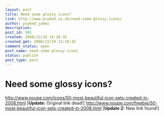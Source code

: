```yaml
---
layout: post
title: Need some glossy icons?
link: http://www.psyked.co.uk/need-some-glossy-icons/
author: psyked_james
description: 
post_id: 501
created: 2008/12/19 14:18:35
created_gmt: 2008/12/19 13:18:35
comment_status: open
post_name: need-some-glossy-icons
status: publish
post_type: post
---
```


# Need some glossy icons?

http://www.noupe.com/icons/50-most-beautiful-icon-sets-created-in-2008.html [**Update:** Original link dead!] <http://www.noupe.com/freebie/50-most-beautiful-icon-sets-created-in-2008.html> [**Update 2:** New link found!]
